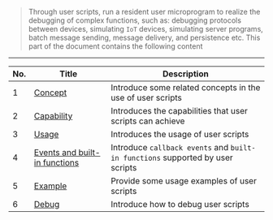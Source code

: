 > Through user scripts, run a resident user microprogram to realize the debugging of complex functions, such as: debugging protocols between devices, simulating `IoT` devices, simulating server programs, batch message sending, message delivery, and persistence etc. This part of the document contains the following content

---

| No. | Title                                                             | Description                                                                    |
| --- | ----------------------------------------------------------------- | ------------------------------------------------------------------------------ |
| 1   | [Concept](en/user-script/concept.md)                              | Introduce some related concepts in the use of user scripts                     |
| 2   | [Capability](en/user-script/capability.md)                        | Introduces the capabilities that user scripts can achieve                      |
| 3   | [Usage](en/user-script/usage.md)                                  | Introduces the usage of user scripts                                           |
| 4   | [Events and built-in functions](en/user-script/event-function.md) | Introduce `callback events` and `built-in functions` supported by user scripts |
| 5   | [Example](en/user-script/demo.md)                                 | Provide some usage examples of user scripts                                    |
| 6   | [Debug](en/user-script/debug.md)                                  | Introduce how to debug user scripts                                            |
